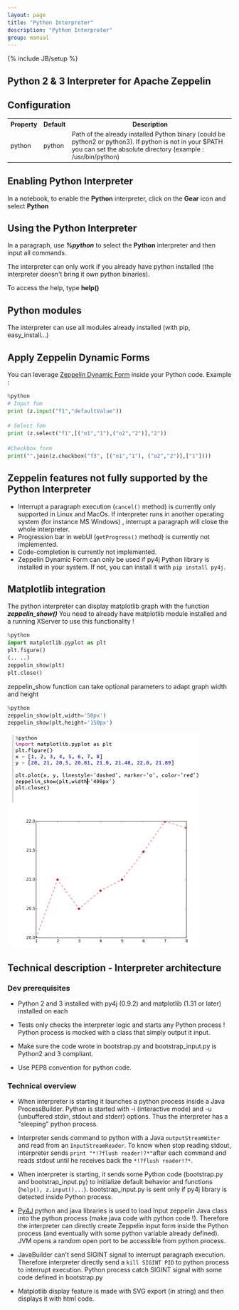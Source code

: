 ```yaml
---
layout: page
title: "Python Interpreter"
description: "Python Interpreter"
group: manual
---
```

{% include JB/setup %}

## Python 2 & 3 Interpreter for Apache Zeppelin

## Configuration
<table class="table-configuration">
  <tr>
    <th>Property</th>
    <th>Default</th>
    <th>Description</th>
  </tr>
  <tr>
    <td>python</td>
    <td>python</td>
    <td>Path of the already installed Python binary (could be python2 or python3).
    If python is not in your $PATH you can set the absolute directory (example : /usr/bin/python)
    </td>
  </tr>
</table>

## Enabling Python Interpreter

In a notebook, to enable the **Python** interpreter, click on the **Gear** icon and select **Python**

## Using the Python Interpreter

In a paragraph, use **_%python_** to select the **Python** interpreter and then input all commands.

The interpreter can only work if you already have python installed (the interpreter doesn't bring it own python binaries).

To access the help, type **help()**

## Python modules
The interpreter can use all modules already installed (with pip, easy_install...)

## Apply Zeppelin Dynamic Forms
You can leverage [Zeppelin Dynamic Form]({{BASE_PATH}}/manual/dynamicform.html) inside your Python code.
Example : 
```python
%python
# Input fom
print (z.input("f1","defaultValue"))

# Select fom
print (z.select("f1",[("o1","1"),("o2","2")],"2"))

#Checkbox form
print("".join(z.checkbox("f3", [("o1","1"), ("o2","2")],["1"])))
```

## Zeppelin features not fully supported by the Python Interpreter

* Interrupt a paragraph execution (`cancel()` method) is currently only supported in Linux and MacOs. If interpreter runs in another operating system (for instance MS Windows) , interrupt a paragraph will close the whole interpreter.
* Progression bar in webUI  (`getProgress()` method) is currently not implemented.
* Code-completion is currently not implemented.
* Zeppelin Dynamic Form can only be used if py4j Python library is installed in your system. If not, you can install it with `pip install py4j`.

## Matplotlib integration
 The python interpreter can display matplotlib graph with the function **_zeppelin_show()_**
 You need to already have matplotlib module installed  and a running XServer to use this functionality !
 ```python
%python
import matplotlib.pyplot as plt
plt.figure()
(.. ..)
zeppelin_show(plt)
plt.close()
```
zeppelin_show function can take optional parameters to adapt graph width and height
 ```python
%python
zeppelin_show(plt,width='50px')
zeppelin_show(plt,height='150px')
```

[![pythonmatplotlib](/docs/interpreter/screenshots/pythonMatplotlib.png)](/docs/interpreter/screenshots/pythonMatplotlib.png)


## Technical description - Interpreter architecture

### Dev prerequisites

* Python 2 and 3 installed with py4j (0.9.2) and matplotlib (1.31 or later) installed on each

* Tests only checks the interpreter logic and starts any Python process ! Python process is mocked with a class that simply output it input.

* Make sure the code wrote in bootstrap.py and bootstrap_input.py is Python2 and 3 compliant.

* Use PEP8 convention for python code.

### Technical overview

 * When interpreter is starting it launches a python process inside a Java ProcessBuilder. Python is started with -i (interactive mode) and -u (unbuffered stdin, stdout and stderr) options. Thus the interpreter has a "sleeping" python process.

 * Interpreter sends command to python with a Java `outputStreamWiter` and read from an `InputStreamReader`. To know when stop reading stdout, interpreter sends `print "*!?flush reader!?*"`after each command and reads stdout until he receives back the `*!?flush reader!?*`.

 * When interpreter is starting, it sends some Python code (bootstrap.py and bootstrap_input.py) to initialize default behavior and functions (`help(), z.input()...`). bootstrap_input.py is sent only if py4j library is detected inside Python process.

 * [Py4J](https://www.py4j.org/) python and java libraries is used to load Input zeppelin Java class into the python process (make java code with python code !). Therefore the interpreter can directly create Zeppelin input form inside the Python process (and eventually with some python variable already defined). JVM opens a random open port to be accessible from python process.

 * JavaBuilder can't send SIGINT signal to interrupt paragraph execution. Therefore interpreter directly  send a `kill SIGINT PID` to python process to interrupt execution. Python process catch SIGINT signal with some code defined in bootstrap.py

 * Matplotlib display feature is made with SVG export (in string) and then displays it with html code.
